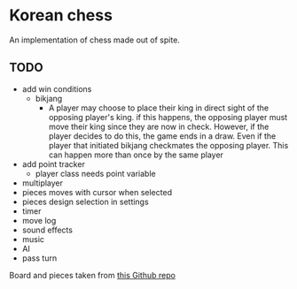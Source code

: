 # Korean chess

An implementation of chess made out of spite.

## TODO

- add win conditions
    - bikjang
        - A player may choose to place their king in direct sight of the opposing player's king.
        if this happens, the opposing player must move their king since they are now in check.
        However, if the player decides to do this, the game ends in a draw. Even if the player
        that initiated bikjang checkmates the opposing player. This can happen more than once
        by the same player
- add point tracker
    - player class needs point variable
- multiplayer
- pieces moves with cursor when selected
- pieces design selection in settings
- timer
- move log
- sound effects
- music
- AI
- pass turn


Board and pieces taken from [this Github repo](https://github.com/Kadagaden/chess-pieces)